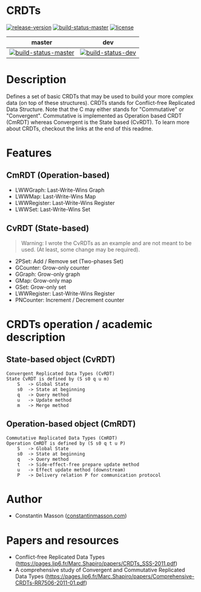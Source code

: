 # CRDTs

[![release-version](https://img.shields.io/badge/release-beta--version-red.svg)]()
[![build-status-master](https://travis-ci.org/CollabServer/collab-data-crdts.svg?branch=master)](https://travis-ci.org/CollabServer/collab-data-crdts)
[![license](https://img.shields.io/badge/license-Apache2.0-blue.svg)](https://github.com/CollabServer/collab-data-crdts/blob/master/LICENSE.txt)


| master | dev
| :-----: | :----: |
| [![build-status-master](https://travis-ci.org/CollabServer/collab-data-crdts.svg?branch=master)](https://travis-ci.org/CollabServer/collab-data-crdts) | [![build-status-dev](https://travis-ci.org/CollabServer/collab-data-crdts.svg?branch=dev)](https://travis-ci.org/CollabServer/collab-data-crdts) |


# Description
Defines a set of basic CRDTs that may be used to build your more complex data (on top of these structures).
CRDTs stands for Conflict-free Replicated Data Structure.
Note that the C may either stands for "Commutative" or "Convergent".
Commutative is implemented as Operation based CRDT (CmRDT) whereas Convergent is the State based (CvRDT).
To learn more about CRDTs, checkout the links at the end of this readme.


# Features

## CmRDT (Operation-based)
- LWWGraph: Last-Write-Wins Graph
- LWWMap: Last-Write-Wins Map
- LWWRegister: Last-Write-Wins Register
- LWWSet: Last-Write-Wins Set

## CvRDT (State-based)
> Warning: I wrote the CvRDTs as an example and are not meant to be used.
> (At least, some change may be required).

- 2PSet: Add / Remove set (Two-phases Set)
- GCounter: Grow-only counter
- GGraph: Grow-only graph
- GMap: Grow-only map
- GSet: Grow-only set
- LWWRegister: Last-Write-Wins Register
- PNCounter: Increment / Decrement counter


# CRDTs operation / academic description

## State-based object (CvRDT)
    Convergent Replicated Data Types (CvRDT)
    State CvRDT is defined by (S s0 q u m)
        S   -> Global State
        s0  -> State at beginning
        q   -> Query method
        u   -> Update method
        m   -> Merge method

## Operation-based object (CmRDT)
    Commutative Replicated Data Types (CmRDT)
    Operation CmRDT is defined by (S s0 q t u P)
        S   -> Global State
        s0  -> State at beginning
        q   -> Query method
        t   -> Side-effect-free prepare update method
        u   -> Effect update method (downstream)
        P   -> Delivery relation P for communication protocol


# Author
- Constantin Masson ([constantinmasson.com](http://constantinmasson.com/))


# Papers and resources
- Conflict-free Replicated Data Types (https://pages.lip6.fr/Marc.Shapiro/papers/CRDTs_SSS-2011.pdf)
- A comprehensive study of Convergent and Commutative Replicated Data Types (https://pages.lip6.fr/Marc.Shapiro/papers/Comprehensive-CRDTs-RR7506-2011-01.pdf)


